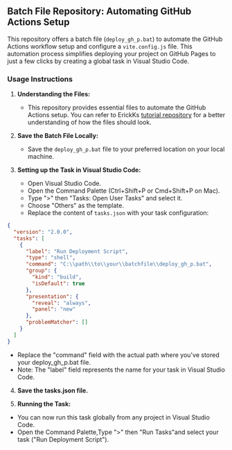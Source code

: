 ## Batch File Repository: Automating GitHub Actions Setup

This repository offers a batch file (`deploy_gh_p.bat`) to automate the GitHub Actions workflow setup and configure a `vite.config.js` file. This automation process simplifies deploying your project on GitHub Pages to just a few clicks by creating a global task in Visual Studio Code.

### Usage Instructions

1. **Understanding the Files:**

   - This repository provides essential files to automate the GitHub Actions setup. You can refer to ErickKs [tutorial repository](https://github.com/ErickKS/vite-deploy) for a better understanding of how the files should look.

2. **Save the Batch File Locally:**

   - Save the `deploy_gh_p.bat` file to your preferred location on your local machine.

3. **Setting up the Task in Visual Studio Code:**
   - Open Visual Studio Code.
   - Open the Command Palette (Ctrl+Shift+P or Cmd+Shift+P on Mac).
   - Type ">" then "Tasks: Open User Tasks" and select it.
   - Choose "Others" as the template.
   - Replace the content of `tasks.json` with your task configuration:

```json
{
  "version": "2.0.0",
  "tasks": [
    {
      "label": "Run Deployment Script",
      "type": "shell",
      "command": "C:\\path\\to\\your\\batchfile\\deploy_gh_p.bat",
      "group": {
        "kind": "build",
        "isDefault": true
      },
      "presentation": {
        "reveal": "always",
        "panel": "new"
      },
      "problemMatcher": []
    }
  ]
}
```

- Replace the "command" field with the actual path where you've stored your deploy_gh_p.bat file.
- Note: The "label" field represents the name for your task in Visual Studio Code.

4. **Save the tasks.json file.**

5. **Running the Task:**

- You can now run this task globally from any project in Visual Studio Code.
- Open the Command Palette,Type ">" then "Run Tasks"and select your task ("Run Deployment Script").

